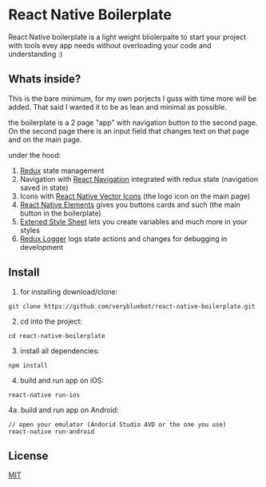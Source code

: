 # React Native Boilerplate
React Native boilerplate is a light weight bliolerpalte to start your project with tools evey app needs without 
overloading your code and understanding :)

## Whats inside?
This is the bare minimum, for my own porjects I guss with time more will be added. 
That said I wanted it to be as lean and minimal as possible.

the boilerplate is a 2 page "app" with navigation button to the second page.
On the second page there is an input field that changes text on that page and on the main page.

under the hood:
1. [Redux](http://redux.js.org/) state management 
2. Navigation with [React Navigation](https://reactnavigation.org/) integrated with redux state (navigation saved in state)
3. Icons with [React Native Vector Icons](https://github.com/oblador/react-native-vector-icons) (the logo icon on the main page)
4. [React Native Elements](https://react-native-training.github.io/react-native-elements/) gives you buttons cards and such (the main button in the boilerplate)
5. [Extened Style Sheet](https://github.com/vitalets/react-native-extended-stylesheet) lets you create variables and much more in your styles
6. [Redux Logger](https://github.com/evgenyrodionov/redux-logger) logs state actions and changes for debugging in development

## Install
 1. for installing download/clone:
```
git clone https://github.com/verybluebot/react-native-boilerplate.git
```

2. cd into the project:
``` 
cd react-native-boilerplate
```
3. install all dependencies:
```
npm install
```
4. build and run app on iOS:
``` 
react-native run-ios
```
4a. build and run app on Android:
```
// open your emulator (Andorid Studio AVD or the one you use)
react-native run-android

```

## License 
[MIT](https://github.com/verybluebot/react-native-boilerplate/blob/master/LICENSE)
